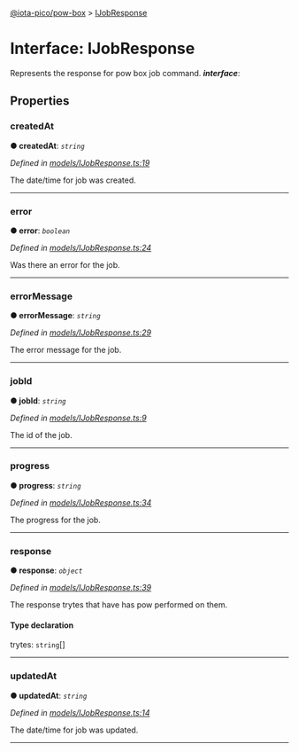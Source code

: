 [@iota-pico/pow-box](../README.md) > [IJobResponse](../interfaces/ijobresponse.md)



# Interface: IJobResponse


Represents the response for pow box job command.
*__interface__*: 



## Properties
<a id="createdat"></a>

###  createdAt

**●  createdAt**:  *`string`* 

*Defined in [models/IJobResponse.ts:19](https://github.com/iotaeco/iota-pico-pow-box/blob/3311146/src/models/IJobResponse.ts#L19)*



The date/time for job was created.




___

<a id="error"></a>

###  error

**●  error**:  *`boolean`* 

*Defined in [models/IJobResponse.ts:24](https://github.com/iotaeco/iota-pico-pow-box/blob/3311146/src/models/IJobResponse.ts#L24)*



Was there an error for the job.




___

<a id="errormessage"></a>

###  errorMessage

**●  errorMessage**:  *`string`* 

*Defined in [models/IJobResponse.ts:29](https://github.com/iotaeco/iota-pico-pow-box/blob/3311146/src/models/IJobResponse.ts#L29)*



The error message for the job.




___

<a id="jobid"></a>

###  jobId

**●  jobId**:  *`string`* 

*Defined in [models/IJobResponse.ts:9](https://github.com/iotaeco/iota-pico-pow-box/blob/3311146/src/models/IJobResponse.ts#L9)*



The id of the job.




___

<a id="progress"></a>

###  progress

**●  progress**:  *`string`* 

*Defined in [models/IJobResponse.ts:34](https://github.com/iotaeco/iota-pico-pow-box/blob/3311146/src/models/IJobResponse.ts#L34)*



The progress for the job.




___

<a id="response"></a>

###  response

**●  response**:  *`object`* 

*Defined in [models/IJobResponse.ts:39](https://github.com/iotaeco/iota-pico-pow-box/blob/3311146/src/models/IJobResponse.ts#L39)*



The response trytes that have has pow performed on them.

#### Type declaration




 trytes: `string`[]







___

<a id="updatedat"></a>

###  updatedAt

**●  updatedAt**:  *`string`* 

*Defined in [models/IJobResponse.ts:14](https://github.com/iotaeco/iota-pico-pow-box/blob/3311146/src/models/IJobResponse.ts#L14)*



The date/time for job was updated.




___


